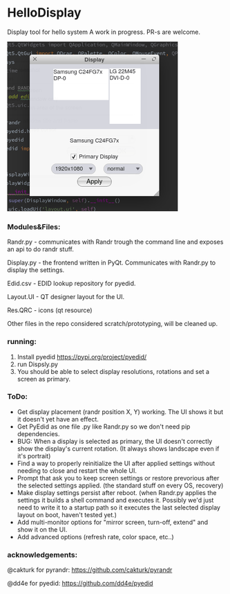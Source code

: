 # HelloDisplay
Display tool for hello system
A work in progress.
PR-s are welcome.


![alt text](https://github.com/PreyK/HelloDisplay/blob/main/display.png?raw=true)

### Modules&Files:

Randr.py - communicates with Randr trough the command line and exposes an api to do randr stuff.

Display.py - the frontend written in PyQt. Communicates with Randr.py to display the settings.

Edid.csv - EDID lookup repository for pyedid.

Layout.UI - QT designer layout for the UI.

Res.QRC - icons (qt resource)

Other files in the repo considered scratch/prototyping, will be cleaned up.


### running:
1. Install pyedid https://pypi.org/project/pyedid/
2. run Dispsly.py
3. You should be able to select display resolutions, rotations and set a screen as primary.

### ToDo:
* Get display placement (randr position X, Y) working. The UI shows it but it doesn't yet have an effect.
* Get PyEdid as one file .py like Randr.py so we don't need pip dependencies.
* BUG: When a display is selected as primary, the UI doesn't correctly show the display's current rotation. (It always shows landscape even if it's portrait)
* Find a way to properly reinitialize the UI after applied settings without needing to close and restart the whole UI.
* Prompt that ask you to keep screen settings or restore prevorious after the selected settings applied. (the standard stuff on every OS, recovery)
* Make display settings persist after reboot. (when Randr.py applies the settings it builds a shell command and executes it. Possibly we'd just need to write it to a startup path so it executes the last selected display layout on boot, haven't tested yet.)
* Add multi-monitor options for "mirror screen, turn-off, extend" and show it on the UI.
* Add advanced options (refresh rate, color space, etc..)


### acknowledgements:
@cakturk for pyrandr: https://github.com/cakturk/pyrandr

@dd4e for pyedid: https://github.com/dd4e/pyedid
